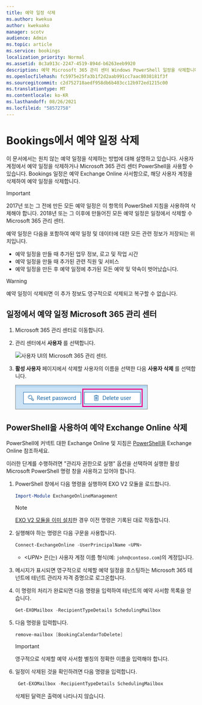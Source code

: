 ```yaml
---
title: 예약 일정 삭제
ms.author: kwekua
author: kwekuako
manager: scotv
audience: Admin
ms.topic: article
ms.service: bookings
localization_priority: Normal
ms.assetid: 8c3a913c-2247-4519-894d-b6263eeb9920
description: 예약 Microsoft 365 관리 센터 Windows PowerShell 일정을 삭제합니다.
ms.openlocfilehash: fc5975e25fa3b1f2d2aab991cc7aac8038181f3f
ms.sourcegitcommit: c2d752718aedf958db6b403cc12b972ed1215c00
ms.translationtype: MT
ms.contentlocale: ko-KR
ms.lasthandoff: 08/26/2021
ms.locfileid: "58572758"
---
```

# <a name="delete-a-booking-calendar-in-bookings"></a>Bookings에서 예약 일정 삭제

이 문서에서는 원치 않는 예약 일정을 삭제하는 방법에 대해 설명하고 있습니다. 사용자 계정에서 예약 일정을 삭제하거나 Microsoft 365 관리 센터 PowerShell을 사용할 수 있습니다. Bookings 일정은 예약 Exchange Online 사서함으로, 해당 사용자 계정을 삭제하여 예약 일정을 삭제합니다.

> [!IMPORTANT]
> 2017년 또는 그 전에 만든 모든 예약 일정은 이 항목의 PowerShell 지침을 사용하여 삭제해야 합니다. 2018년 또는 그 이후에 만들어진 모든 예약 일정은 일정에서 삭제할 수 Microsoft 365 관리 센터.

예약 일정은 다음을 포함하여 예약 일정 및 데이터에 대한 모든 관련 정보가 저장되는 위치입니다.

- 예약 일정을 만들 때 추가된 업무 정보, 로고 및 작업 시간
- 예약 일정을 만들 때 추가된 관련 직원 및 서비스
- 예약 일정을 만든 후 예약 일정에 추가된 모든 예약 및 약속이 벗어났습니다.

> [!WARNING]
> 예약 일정이 삭제되면 이 추가 정보도 영구적으로 삭제되고 복구할 수 없습니다.

## <a name="delete-a-booking-calendar-in-the-microsoft-365-admin-center"></a>일정에서 예약 일정 Microsoft 365 관리 센터

1. Microsoft 365 관리 센터로 이동합니다.

1. 관리 센터에서 **사용자** 를 선택합니다.

   ![사용자 UI의 Microsoft 365 관리 센터.](../media/bookings-admin-center-users.png)

1. **활성 사용자** 페이지에서 삭제할 사용자의 이름을 선택한 다음 **사용자 삭제** 를 선택합니다.

   ![사용자 UI 삭제의 Microsoft 365 관리 센터.](../media/bookings-delete-user.png)

## <a name="delete-a-booking-calendar-using-exchange-online-powershell"></a>PowerShell을 사용하여 예약 Exchange Online 삭제

PowerShell에 커넥트 대한 Exchange Online 및 지침은 [PowerShell을](/powershell/exchange/exchange-online-powershell-v2) Exchange Online 참조하세요.

이러한 단계를 수행하려면 "관리자 권한으로 실행" 옵션을 선택하여 실행한 활성 Microsoft PowerShell 명령 창을 사용하고 있어야 합니다.

1. PowerShell 창에서 다음 명령을 실행하여 EXO V2 모듈을 로드합니다.

   ```powershell
   Import-Module ExchangeOnlineManagement
   ```

   > [!NOTE]
   > [EXO V2 모듈을 이미 설치](/powershell/exchange/exchange-online-powershell-v2#install-and-maintain-the-exo-v2-module)한 경우 이전 명령은 기록된 대로 작동합니다.
   
2. 실행해야 하는 명령은 다음 구문을 사용합니다.

   ```powershell
   Connect-ExchangeOnline -UserPrincipalName <UPN> 
   ```

   - _\<UPN\>_ 은(는) 사용자 계정 이름 형식(예: `john@contoso.com`)의 계정입니다.

3. 메시지가 표시되면 영구적으로 삭제할 예약 일정을 호스팅하는 Microsoft 365 테넌트에 테넌트 관리자 자격 증명으로 로그온합니다.

4. 이 명령의 처리가 완료되면 다음 명령을 입력하여 테넌트의 예약 사서함 목록을 얻습니다.

   ```powershell
   Get-EXOMailbox -RecipientTypeDetails SchedulingMailbox
   ```

5. 다음 명령을 입력합니다.

   ```powershell
   remove-mailbox [BookingCalendarToDelete]
   ```

   > [!IMPORTANT]
   > 영구적으로 삭제할 예약 사서함 별칭의 정확한 이름을 입력해야 합니다.

6. 일정이 삭제된 것을 확인하려면 다음 명령을 입력합니다.

   ```powershell
    Get-EXOMailbox -RecipientTypeDetails SchedulingMailbox
   ```

   삭제된 달력은 출력에 나타나지 않습니다.
